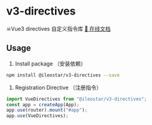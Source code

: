 # v3-directives

☠Vue3 directives 自定义指令库 <a href="https://v3-directives.netlify.app/">📖 在线文档</a>

## Usage

1. Install package （安装依赖）

```bash
npm install @ileostar/v3-directives --save
```

1. Registration Directive （注册指令）

```typescript
import VueDirectives from "@ileostar/v3-directives";
const app = createApp(App);
app.use(router).mount("#app");
app.use(VueDirectives);
```


